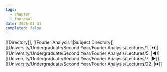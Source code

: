 ```yaml
---
tags:
  - chapter
  - fouranal
date: 2025-01-31
completed: false
---
```

[[Directory]], [[Fourier Analysis 1|Subject Directory]]
[[University/Undergraduate/Second Year/Fourier Analysis/Lectures/1. |🞀🞀]] [[University/Undergraduate/Second Year/Fourier Analysis/Lectures/5. |◀]] [[University/Undergraduate/Second Year/Fourier Analysis/Lectures/7. |▶]] [[University/Undergraduate/Second Year/Fourier Analysis/Lectures/22. |🞂🞂]]
# 
## 
### 